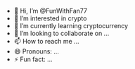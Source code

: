 - 👋 Hi, I’m @FunWithFan77
- 👀 I’m interested in crypto
- 🌱 I’m currently learning cryptocurrency
- 💞️ I’m looking to collaborate on ...
- 📫 How to reach me ...
- 😄 Pronouns: ...
- ⚡ Fun fact: ...

<!---
FunWithFan77/FunWithFan77 is a ✨ special ✨ repository because its `README.md` (this file) appears on your GitHub profile.
You can click the Preview link to take a look at your changes.
--->
